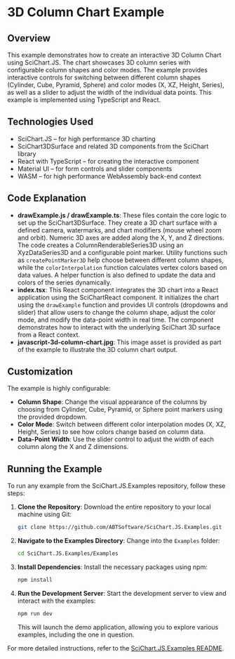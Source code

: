 # 3D Column Chart Example

## Overview

This example demonstrates how to create an interactive 3D Column Chart using SciChart.JS. The chart showcases 3D column series with configurable column shapes and color modes. The example provides interactive controls for switching between different column shapes (Cylinder, Cube, Pyramid, Sphere) and color modes (X, XZ, Height, Series), as well as a slider to adjust the width of the individual data points. This example is implemented using TypeScript and React.

## Technologies Used

-   SciChart.JS – for high performance 3D charting
-   SciChart3DSurface and related 3D components from the SciChart library
-   React with TypeScript – for creating the interactive component
-   Material UI – for form controls and slider components
-   WASM – for high performance WebAssembly back-end context

## Code Explanation

-   **drawExample.js / drawExample.ts**: These files contain the core logic to set up the SciChart3DSurface. They create a 3D chart surface with a defined camera, watermarks, and chart modifiers (mouse wheel zoom and orbit). Numeric 3D axes are added along the X, Y, and Z directions. The code creates a ColumnRenderableSeries3D using an XyzDataSeries3D and a configurable point marker. Utility functions such as `createPointMarker3D` help choose between different column shapes, while the `colorInterpolation` function calculates vertex colors based on data values. A helper function is also defined to update the data and colors of the series dynamically.
-   **index.tsx**: This React component integrates the 3D chart into a React application using the SciChartReact component. It initializes the chart using the `drawExample` function and provides UI controls (dropdowns and slider) that allow users to change the column shape, adjust the color mode, and modify the data-point width in real time. The component demonstrates how to interact with the underlying SciChart 3D surface from a React context.
-   **javascript-3d-column-chart.jpg**: This image asset is provided as part of the example to illustrate the 3D column chart output.

## Customization

The example is highly configurable:

-   **Column Shape**: Change the visual appearance of the columns by choosing from Cylinder, Cube, Pyramid, or Sphere point markers using the provided dropdown.
-   **Color Mode**: Switch between different color interpolation modes (X, XZ, Height, Series) to see how colors change based on column data.
-   **Data-Point Width**: Use the slider control to adjust the width of each column along the X and Z dimensions.

## Running the Example

To run any example from the SciChart.JS.Examples repository, follow these steps:

1. **Clone the Repository**: Download the entire repository to your local machine using Git:

    ```bash
    git clone https://github.com/ABTSoftware/SciChart.JS.Examples.git
    ```

2. **Navigate to the Examples Directory**: Change into the `Examples` folder:

    ```bash
    cd SciChart.JS.Examples/Examples
    ```

3. **Install Dependencies**: Install the necessary packages using npm:

    ```bash
    npm install
    ```

4. **Run the Development Server**: Start the development server to view and interact with the examples:

    ```bash
    npm run dev
    ```

    This will launch the demo application, allowing you to explore various examples, including the one in question.

For more detailed instructions, refer to the [SciChart.JS.Examples README](https://github.com/ABTSoftware/SciChart.JS.Examples/blob/master/README.md).
